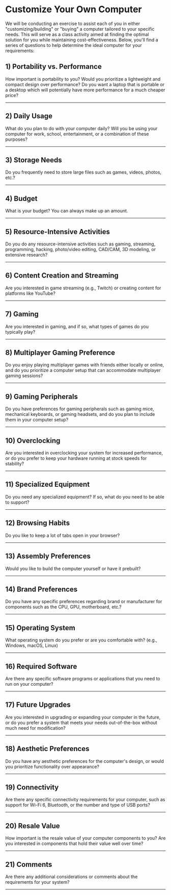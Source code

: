 # Customize Your Own Computer

We will be conducting an exercise to assist each of you in either "customizing/building" or "buying" a computer tailored to your specific needs. This will serve as a class activity aimed at finding the optimal solution for you while maintaining cost-effectiveness. Below, you'll find a series of questions to help determine the ideal computer for your requirements:

## 1) Portability vs. Performance
How important is portability to you? Would you prioritize a lightweight and compact design over performance? Do you want a laptop that is portable or a desktop which will potentially have more performance for a much cheaper price?

---

## 2) Daily Usage
What do you plan to do with your computer daily? Will you be using your computer for work, school, entertainment, or a combination of these purposes?

---

## 3) Storage Needs
Do you frequently need to store large files such as games, videos, photos, etc.?

---

## 4) Budget
What is your budget? You can always make up an amount.

---

## 5) Resource-Intensive Activities
Do you do any resource-intensive activities such as gaming, streaming, programming, hacking, photo/video editing, CAD/CAM, 3D modeling, or extensive research?

---

## 6) Content Creation and Streaming
Are you interested in game streaming (e.g., Twitch) or creating content for platforms like YouTube?

---

## 7) Gaming
Are you interested in gaming, and if so, what types of games do you typically play?

---

## 8) Multiplayer Gaming Preference
Do you enjoy playing multiplayer games with friends either locally or online, and do you prioritize a computer setup that can accommodate multiplayer gaming sessions?

---

## 9) Gaming Peripherals
Do you have preferences for gaming peripherals such as gaming mice, mechanical keyboards, or gaming headsets, and do you plan to include them in your computer setup?

---

## 10) Overclocking
Are you interested in overclocking your system for increased performance, or do you prefer to keep your hardware running at stock speeds for stability?

---

## 11) Specialized Equipment
Do you need any specialized equipment? If so, what do you need to be able to support?

---

## 12) Browsing Habits
Do you like to keep a lot of tabs open in your browser?

---

## 13) Assembly Preferences
Would you like to build the computer yourself or have it prebuilt?

---

## 14) Brand Preferences
Do you have any specific preferences regarding brand or manufacturer for components such as the CPU, GPU, motherboard, etc.?

---

## 15) Operating System
What operating system do you prefer or are you comfortable with? (e.g., Windows, macOS, Linux)

---

## 16) Required Software
Are there any specific software programs or applications that you need to run on your computer?

---

## 17) Future Upgrades
Are you interested in upgrading or expanding your computer in the future, or do you prefer a system that meets your needs out-of-the-box without much need for modification?

---

## 18) Aesthetic Preferences
Do you have any aesthetic preferences for the computer's design, or would you prioritize functionality over appearance?

---

## 19) Connectivity
Are there any specific connectivity requirements for your computer, such as support for Wi-Fi 6, Bluetooth, or the number and type of USB ports?

---

## 20) Resale Value
How important is the resale value of your computer components to you? Are you interested in components that hold their value well over time?

---

## 21) Comments
Are there any additional considerations or comments about the requirements for your system?

---
